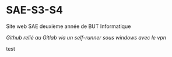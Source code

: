 # SAE-S3-S4
Site web SAE deuxième année de BUT Informatique

*Github relié au Gitlab via un self-runner sous windows avec le vpn*

test